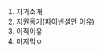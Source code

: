 
1. 자기소개
2. 지원동기(파이넨셜인 이유)
3. 이직이유
4. 마지막ㅇ
<!--stackedit_data:
eyJoaXN0b3J5IjpbLTE4NjU0NDY0NTldfQ==
-->